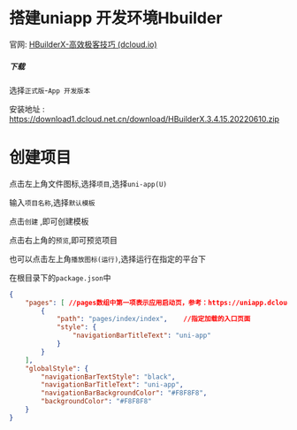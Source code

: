 # 搭建uniapp 开发环境Hbuilder

官网: [HBuilderX-高效极客技巧 (dcloud.io)](https://dcloud.io/hbuilderx.html) 



##### 下载

选择`正式版`-`App 开发版本`

安装地址 : https://download1.dcloud.net.cn/download/HBuilderX.3.4.15.20220610.zip





# 创建项目

点击左上角文件图标,选择`项目`,选择`uni-app(U)`

输入`项目名称`,选择`默认模板`

点击`创建` ,即可创建模板

点击右上角的`预览`,即可预览项目

也可以点击左上角`播放图标(运行)`,选择运行在指定的平台下



在根目录下的`package.json`中

```json
{
	"pages": [ //pages数组中第一项表示应用启动页，参考：https://uniapp.dcloud.io/collocation/pages
		{
			"path": "pages/index/index",	//指定加载的入口页面
			"style": {
				"navigationBarTitleText": "uni-app"
			}
		}
	],
	"globalStyle": {
		"navigationBarTextStyle": "black",
		"navigationBarTitleText": "uni-app",
		"navigationBarBackgroundColor": "#F8F8F8",
		"backgroundColor": "#F8F8F8"
	}
}

```

